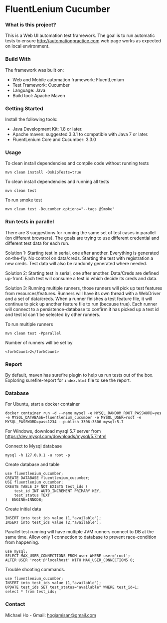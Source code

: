# FluentLenium Cucumber


### What is this project?

This is a Web UI automation test framework. The goal is to run automatic tests to ensure http://automationpractice.com web page works as expected on local environment.

### Build With

The framework was built on:
- Web and Mobile automation framework: FluentLenium
- Test Framework: Cucumber
- Language: Java
- Build tool: Apache Maven

### Getting Started 

Install the following tools:
- Java Development Kit: 1.8 or later.
- Apache maven: suggested 3.3.1 to compatible with Java 7 or later.
- FluentLenium Core and Cucumber: 3.3.0

### Usage

To clean install dependencies and compile code without running tests
```
mvn clean install -DskipTests=true
```
To clean install dependencies and running all tests
```
mvn clean test
``` 
To run smoke test
```
mvn clean test -Dcucumber.options="--tags @Smoke"
```

### Run tests in parallel

There are 3 suggestions for running the same set of test cases in parallel (on different browsers). The goals are trying to use different credential and different test data for each run.

Solution 1: Starting test in serial, one after another. Everything is generated on-the-fly. No control on data/creds.
Starting the test with registration a new creds. Test data will also be randomly generated where needed.

Solution 2: Starting test in serial, one after another. Data/Creds are defined up-front. Each test will consume a test id which decide its creds and data.

Solution 3: Running multiple runners, those runners will pick up test features from resources/features. Runners will have its own thread with a WebDriver and a set of data/creds. When a runner finishes a test feature file, it will continue to pick up another feature file to run (because <reuseForks>true</reuseForks>). Each runner will connect to a persistence-database to confirm it has picked up a test id and test id can't be selected by other runners.

To run multiple runners
```
mvn clean test -Pparallel
```

Number of runners will be set by
```
<forkCount>2</forkCount>
```

### Report

By default, maven has surefire plugin to help us run tests out of the box. Exploring surefire-report for `index.html` file to see the report.

### Database

For Ubuntu, start a docker container
```
docker container run -d --name mysql -e MYSQL_RANDOM_ROOT_PASSWORD=yes -e MYSQL_DATABASE=fluentlenium_cucumber -e MYSQL_USER=root -e MYSQL_PASSWORD=pass1234 --publish 3306:3306 mysql:5.7
```
For Windows, download mysql 5.7 server from https://dev.mysql.com/downloads/mysql/5.7.html

Connect to Mysql database
```
mysql -h 127.0.0.1 -u root -p
```

Create database and table
```
use fluentlenium_cucumber;
CREATE DATABASE fluentlenium_cucumber;
USE fluentlenium_cucumber;
CREATE TABLE IF NOT EXISTS test_ids (
    test_id INT AUTO_INCREMENT PRIMARY KEY,
    test_status TEXT
)  ENGINE=INNODB;
```

Create initial data
```
INSERT into test_ids value (1,"available");
INSERT into test_ids value (2,"available");
```

Parallel test running will have multiple JVM runners connect to DB at the same time. Allow only 1 connection to database to prevent race-condition from happening.
```
use mysql;
SELECT MAX_USER_CONNECTIONS FROM user WHERE user='root';
ALTER USER 'root'@'localhost' WITH MAX_USER_CONNECTIONS 0;
```
Trouble shooting commands.
```
use fluentlenium_cucumber;
INSERT into test_ids value (1,"available");
UPDATE test_ids SET test_status="available" WHERE test_id=1;
select * from test_ids;
```
### Contact

Michael Ho - Gmail: hogiamisan@gmail.com